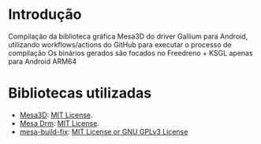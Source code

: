 # Introdução
Compilação da biblioteca gráfica Mesa3D do driver Gallium para Android, utilizando workflows/actions do GitHub para executar o processo de compilação
Os binários gerados são focados no Freedreno + KSGL apenas para Android ARM64
# Bibliotecas utilizadas
- [Mesa3D](https://gitlab.freedesktop.org/mesa/mesa): [MIT License](https://docs.mesa3d.org/license.html).
- [Mesa Drm](https://gitlab.freedesktop.org/mesa/drm): [MIT License](https://docs.mesa3d.org/license.html).
- [mesa-build-fix](https://github.com/Vera-Firefly/mesa-build-fix): [MIT License or GNU GPLv3 License](https://github.com/Vera-Firefly/mesa-build-fix/blob/master/README.md)